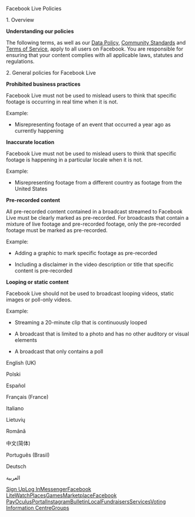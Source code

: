 Facebook Live Policies

1\. Overview

**Understanding our policies**

The following terms, as well as our [Data Policy](https://www.facebook.com/about/privacy/), [Community Standards](https://www.facebook.com/communitystandards/) and [Terms of Service](https://www.facebook.com/legal/terms), apply to all users on Facebook. You are responsible for ensuring that your content complies with all applicable laws, statutes and regulations.

2\. General policies for Facebook Live

**Prohibited business practices**

Facebook Live must not be used to mislead users to think that specific footage is occurring in real time when it is not.

Example:

*   Misrepresenting footage of an event that occurred a year ago as currently happening

**Inaccurate location**

Facebook Live must not be used to mislead users to think that specific footage is happening in a particular locale when it is not.

Example:

*   Misrepresenting footage from a different country as footage from the United States

**Pre-recorded content**

All pre-recorded content contained in a broadcast streamed to Facebook Live must be clearly marked as pre-recorded. For broadcasts that contain a mixture of live footage and pre-recorded footage, only the pre-recorded footage must be marked as pre-recorded.

Example:

*   Adding a graphic to mark specific footage as pre-recorded

*   Including a disclaimer in the video description or title that specific content is pre-recorded

**Looping or static content**

Facebook Live should not be used to broadcast looping videos, static images or poll-only videos.

Example:

*   Streaming a 20-minute clip that is continuously looped

*   A broadcast that is limited to a photo and has no other auditory or visual elements

*   A broadcast that only contains a poll

English (UK)

Polski

Español

Français (France)

Italiano

Lietuvių

Română

中文(简体)

Português (Brasil)

Deutsch

العربية

[Sign Up](https://www.facebook.com/reg/)[Log In](https://www.facebook.com/login/)[Messenger](https://l.facebook.com/l.php?u=https%3A%2F%2Fmessenger.com%2F&h=AT3i4TdQkQ1iQ7WtDxRrqnM1mWjKXzwLZPgXi9gBf5euiFgv9soiG_3lvtCKvKEe_KWrZKpSsLVGWLjnFLyqAxhodHW6XMBu6v6WzkMP1lz0zthSrJerPnxqVuLYqXlO3kz4tXVjYJK9gc_LjIFaVtNa_PWOMwGADGHZnQ)[Facebook Lite](https://www.facebook.com/lite/)[Watch](https://en-gb.facebook.com/watch/)[Places](https://www.facebook.com/places/)[Games](https://www.facebook.com/games/)[Marketplace](https://www.facebook.com/marketplace/)[Facebook Pay](https://pay.facebook.com/)[Oculus](https://l.facebook.com/l.php?u=https%3A%2F%2Fwww.oculus.com%2F&h=AT3i4TdQkQ1iQ7WtDxRrqnM1mWjKXzwLZPgXi9gBf5euiFgv9soiG_3lvtCKvKEe_KWrZKpSsLVGWLjnFLyqAxhodHW6XMBu6v6WzkMP1lz0zthSrJerPnxqVuLYqXlO3kz4tXVjYJK9gc_LjIFaVtNa_PWOMwGADGHZnQ)[Portal](https://portal.facebook.com/)[Instagram](https://l.facebook.com/l.php?u=https%3A%2F%2Fwww.instagram.com%2F&h=AT3i4TdQkQ1iQ7WtDxRrqnM1mWjKXzwLZPgXi9gBf5euiFgv9soiG_3lvtCKvKEe_KWrZKpSsLVGWLjnFLyqAxhodHW6XMBu6v6WzkMP1lz0zthSrJerPnxqVuLYqXlO3kz4tXVjYJK9gc_LjIFaVtNa_PWOMwGADGHZnQ)[Bulletin](https://www.bulletin.com/)[Local](https://www.facebook.com/local/lists/245019872666104/)[Fundraisers](https://www.facebook.com/fundraisers/)[Services](https://www.facebook.com/biz/directory/)[Voting Information Centre](https://www.facebook.com/votinginformationcenter/?entry_point=c2l0ZQ%3D%3D)[Groups](https://www.facebook.com/groups/explore/)